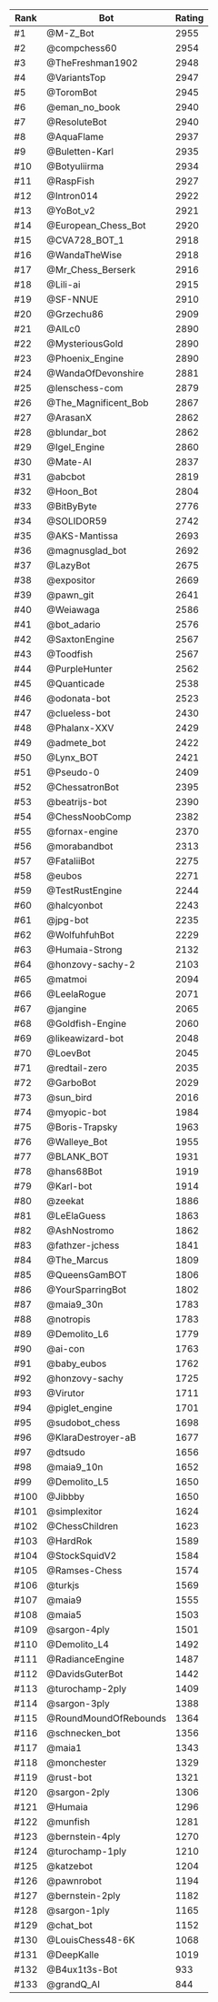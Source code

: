 Rank|Bot|Rating
---|---|---
#1|@M-Z_Bot|2955
#2|@compchess60|2954
#3|@TheFreshman1902|2948
#4|@VariantsTop|2947
#5|@ToromBot|2945
#6|@eman_no_book|2940
#7|@ResoluteBot|2940
#8|@AquaFlame|2937
#9|@Buletten-Karl|2935
#10|@Botyuliirma|2934
#11|@RaspFish|2927
#12|@Intron014|2922
#13|@YoBot_v2|2921
#14|@European_Chess_Bot|2920
#15|@CVA728_BOT_1|2918
#16|@WandaTheWise|2918
#17|@Mr_Chess_Berserk|2916
#18|@Lili-ai|2915
#19|@SF-NNUE|2910
#20|@Grzechu86|2909
#21|@AILc0|2890
#22|@MysteriousGold|2890
#23|@Phoenix_Engine|2890
#24|@WandaOfDevonshire|2881
#25|@lenschess-com|2879
#26|@The_Magnificent_Bob|2867
#27|@ArasanX|2862
#28|@blundar_bot|2862
#29|@Igel_Engine|2860
#30|@Mate-AI|2837
#31|@abcbot|2819
#32|@Hoon_Bot|2804
#33|@BitByByte|2776
#34|@SOLIDOR59|2742
#35|@AKS-Mantissa|2693
#36|@magnusglad_bot|2692
#37|@LazyBot|2675
#38|@expositor|2669
#39|@pawn_git|2641
#40|@Weiawaga|2586
#41|@bot_adario|2576
#42|@SaxtonEngine|2567
#43|@Toodfish|2567
#44|@PurpleHunter|2562
#45|@Quanticade|2538
#46|@odonata-bot|2523
#47|@clueless-bot|2430
#48|@Phalanx-XXV|2429
#49|@admete_bot|2422
#50|@Lynx_BOT|2421
#51|@Pseudo-0|2409
#52|@ChessatronBot|2395
#53|@beatrijs-bot|2390
#54|@ChessNoobComp|2382
#55|@fornax-engine|2370
#56|@morabandbot|2313
#57|@FataliiBot|2275
#58|@eubos|2271
#59|@TestRustEngine|2244
#60|@halcyonbot|2243
#61|@jpg-bot|2235
#62|@WolfuhfuhBot|2229
#63|@Humaia-Strong|2132
#64|@honzovy-sachy-2|2103
#65|@matmoi|2094
#66|@LeelaRogue|2071
#67|@jangine|2065
#68|@Goldfish-Engine|2060
#69|@likeawizard-bot|2048
#70|@LoevBot|2045
#71|@redtail-zero|2035
#72|@GarboBot|2029
#73|@sun_bird|2016
#74|@myopic-bot|1984
#75|@Boris-Trapsky|1963
#76|@Walleye_Bot|1955
#77|@BLANK_BOT|1931
#78|@hans68Bot|1919
#79|@Karl-bot|1914
#80|@zeekat|1886
#81|@LeElaGuess|1863
#82|@AshNostromo|1862
#83|@fathzer-jchess|1841
#84|@The_Marcus|1809
#85|@QueensGamBOT|1806
#86|@YourSparringBot|1802
#87|@maia9_30n|1783
#88|@notropis|1783
#89|@Demolito_L6|1779
#90|@ai-con|1763
#91|@baby_eubos|1762
#92|@honzovy-sachy|1725
#93|@Virutor|1711
#94|@piglet_engine|1701
#95|@sudobot_chess|1698
#96|@KlaraDestroyer-aB|1677
#97|@dtsudo|1656
#98|@maia9_10n|1652
#99|@Demolito_L5|1650
#100|@Jibbby|1650
#101|@simplexitor|1624
#102|@ChessChildren|1623
#103|@HardRok|1589
#104|@StockSquidV2|1584
#105|@Ramses-Chess|1574
#106|@turkjs|1569
#107|@maia9|1555
#108|@maia5|1503
#109|@sargon-4ply|1501
#110|@Demolito_L4|1492
#111|@RadianceEngine|1487
#112|@DavidsGuterBot|1442
#113|@turochamp-2ply|1409
#114|@sargon-3ply|1388
#115|@RoundMoundOfRebounds|1364
#116|@schnecken_bot|1356
#117|@maia1|1343
#118|@monchester|1329
#119|@rust-bot|1321
#120|@sargon-2ply|1306
#121|@Humaia|1296
#122|@munfish|1281
#123|@bernstein-4ply|1270
#124|@turochamp-1ply|1210
#125|@katzebot|1204
#126|@pawnrobot|1194
#127|@bernstein-2ply|1182
#128|@sargon-1ply|1165
#129|@chat_bot|1152
#130|@LouisChess48-6K|1068
#131|@DeepKalle|1019
#132|@B4ux1t3s-Bot|933
#133|@grandQ_AI|844
